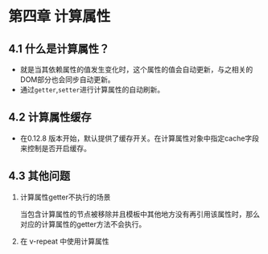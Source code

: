 # 第四章 计算属性

## 4.1 什么是计算属性？

- 就是当其依赖属性的值发生变化时，这个属性的值会自动更新，与之相关的DOM部分也会同步自动更新。
- 通过`getter`,`setter`进行计算属性的自动刷新。

## 4.2 计算属性缓存

- 在0.12.8 版本开始，默认提供了缓存开关。在计算属性对象中指定cache字段来控制是否开启缓存。

## 4.3 其他问题

1. 计算属性getter不执行的场景

    当包含计算属性的节点被移除并且模板中其他地方没有再引用该属性时，那么对应的计算属性的getter方法不会执行。

2. 在 v-repeat 中使用计算属性